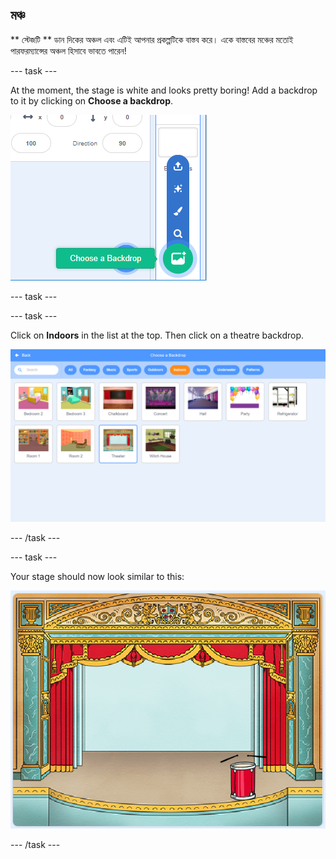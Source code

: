 ## মঞ্চ

** স্টেজটি ** ডান দিকের অঞ্চল এবং এটিই আপনার প্রকল্পটিকে বাস্তব করে। একে বাস্তবের মঞ্চের মতোই পারফরম্যান্সের অঞ্চল হিসাবে ভাবতে পারেন!

\--- task \---

At the moment, the stage is white and looks pretty boring! Add a backdrop to it by clicking on **Choose a backdrop**.

![screenshot](images/band-stage-choose.png)

\--- task \---

\--- task \---

Click on **Indoors** in the list at the top. Then click on a theatre backdrop.

![screenshot](images/band-backdrop.png)

\--- /task \---

\--- task \---

Your stage should now look similar to this:

![screenshot](images/band-stage.png)

\--- /task \---